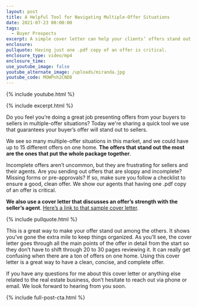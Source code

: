 ```yaml
---
layout: post
title: A Helpful Tool for Navigating Multiple-Offer Situations
date: 2021-07-23 00:00:00
tags:
  - Buyer Prospects
excerpt: A simple cover letter can help your clients’ offers stand out.
enclosure:
pullquote: Having just one .pdf copy of an offer is critical.
enclosure_type: video/mp4
enclosure_time:
use_youtube_image: false
youtube_alternate_image: /uploads/miranda.jpg
youtube_code: MOWPnh2CND8
---
```

{% include youtube.html %}

{% include excerpt.html %}

Do you feel you’re doing a great job presenting offers from your buyers to sellers in multiple-offer situations? Today we're sharing a quick tool we use that guarantees your buyer’s offer will stand out to sellers.

We see so many multiple-offer situations in this market, and we could have up to 15 different offers on one home. **The offers that stand out the most are the ones that put the whole package together**.

Incomplete offers aren’t uncommon, but they are frustrating for sellers and their agents. Are you sending out offers that are sloppy and incomplete? Missing forms or pre-approvals? If so, make sure you follow a checklist to ensure a good, clean offer. We show our agents that having one .pdf copy of an offer is critical.

**We also use a cover letter that discusses an offer’s strength with the seller’s agent**. <u><a target="_blank" rel="noopener" href="https://docs.google.com/document/d/1VnJw0gQuKVhs-Nyzp0sk64H9_Rw9Yxi1/edit?pli=1">Here&rsquo;s a link to that sample cover letter</a></u>.

{% include pullquote.html %}

This is a great way to make your offer stand out among the others. It shows you’ve gone the extra mile to keep things organized. As you’ll see, the cover letter goes through all the main points of the offer in detail from the start so they don’t have to shift through 20 to 30 pages reviewing it. It can really get confusing when there are a ton of offers on one home. Using this cover letter is a great way to have a clean, concise, and complete offer.

If you have any questions for me about this cover letter or anything else related to the real estate business, don’t hesitate to reach out via phone or email. We look forward to hearing from you soon.

{% include full-post-cta.html %}
